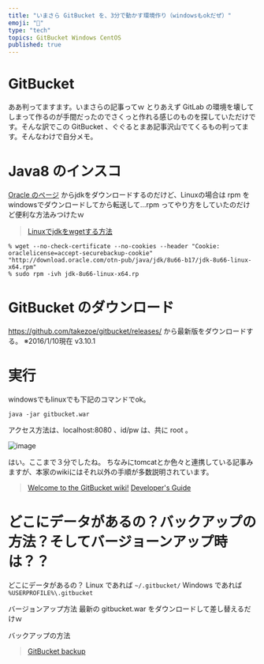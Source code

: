 ```yaml
---
title: "いまさら GitBucket を、3分で動かす環境作り（windowsもokだぜ）"
emoji: "📝"
type: "tech"
topics: GitBucket Windows CentOS
published: true
---
```


# GitBucket 
ああ判ってますます。いまさらの記事ってｗ
とりあえず GitLab の環境を壊してしまって作るのが手間だったのでさくっと作れる感じのものを探していただけです。そんな訳でこの GitBucket 、ぐぐるとまあ記事沢山でてくるもの判ってます。そんなわけで自分メモ。

# Java8 のインスコ
[Oracle のページ](http://www.oracle.com/technetwork/java/javase/downloads/index.html) からjdkをダウンロードするのだけど、Linuxの場合は rpm を windowsでダウンロードしてから転送して…rpm ってやり方をしていたのだけど便利な方法みつけたｗ

> [Linuxでjdkをwgetする方法](http://qiita.com/hajimeni/items/67d9e9b0d169bf68d1c9)

```
% wget --no-check-certificate --no-cookies --header "Cookie: oraclelicense=accept-securebackup-cookie" "http://download.oracle.com/otn-pub/java/jdk/8u66-b17/jdk-8u66-linux-x64.rpm"
% sudo rpm -ivh jdk-8u66-linux-x64.rp
```

# GitBucket のダウンロード
https://github.com/takezoe/gitbucket/releases/ から最新版をダウンロードする。
※2016/1/10現在 v3.10.1

# 実行
windowsでもlinuxでも下記のコマンドでok。

```
java -jar gitbucket.war
```

アクセス方法は、localhost:8080 、id/pw は、共に root 。


![image](https://qiita-image-store.s3.amazonaws.com/0/44540/3b8ef6c2-c732-0aff-2793-7c827f63b4f5.png)

はい。ここまで３分でしたね。
ちなみにtomcatとか色々と連携している記事みますが、本家のwikiにはそれ以外の手順が多数説明されています。

> [Welcome to the GitBucket wiki!](https://github.com/gitbucket/gitbucket/wiki)
> [Developer's Guide](https://github.com/gitbucket/gitbucket/blob/master/doc/readme.md)

# どこにデータがあるの？バックアップの方法？そしてバージョーンアップ時は？？
どこにデータがあるの？
Linux であれば ```~/.gitbucket/```
Windows であれば ```%USERPROFILE%\.gitbucket```

バージョンアップ方法
最新の gitbucket.war をダウンロードして差し替えるだけｗ

バックアップの方法

> [GitBucket backup](https://github.com/gitbucket/gitbucket/wiki/Backup)



